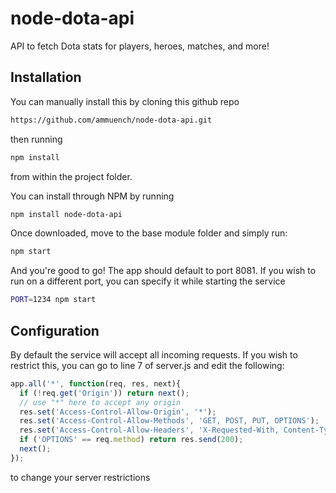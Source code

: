 # node-dota-api
API to fetch Dota stats for players, heroes, matches, and more!

Installation
------
You can manually install this by cloning this github repo
```bash
https://github.com/ammuench/node-dota-api.git
```
then running 
```bash
npm install
```
from within the project folder.

You can install through NPM by running
```bash
npm install node-dota-api
```

Once downloaded, move to the base module folder and simply run:

```bash
npm start
```
And you're good to go!  The app should default to port 8081.  If you wish to run on a different port, you can specify it while starting the service

```bash
PORT=1234 npm start
```

Configuration
------
By default the service will accept all incoming requests.  If you wish to restrict this, you can go to line 7 of server.js and edit the following:

```javascript
app.all('*', function(req, res, next){
  if (!req.get('Origin')) return next();
  // use "*" here to accept any origin
  res.set('Access-Control-Allow-Origin', '*');
  res.set('Access-Control-Allow-Methods', 'GET, POST, PUT, OPTIONS');
  res.set('Access-Control-Allow-Headers', 'X-Requested-With, Content-Type, Authentication, AdminAccess');
  if ('OPTIONS' == req.method) return res.send(200);
  next();
});
```
to change your server restrictions